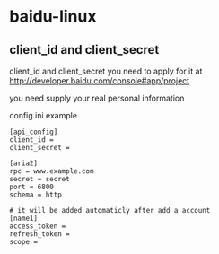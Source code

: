 # baidu-linux


## client_id and client_secret
client_id and client_secret you need to apply for it at
http://developer.baidu.com/console#app/project

you need supply your real personal information

config.ini example
```
[api_config]
client_id = 
client_secret = 

[aria2]
rpc = www.example.com
secret = secret
port = 6800
schema = http

# it will be added automaticly after add a account
[name1]
access_token = 
refresh_token = 
scope = 
```

